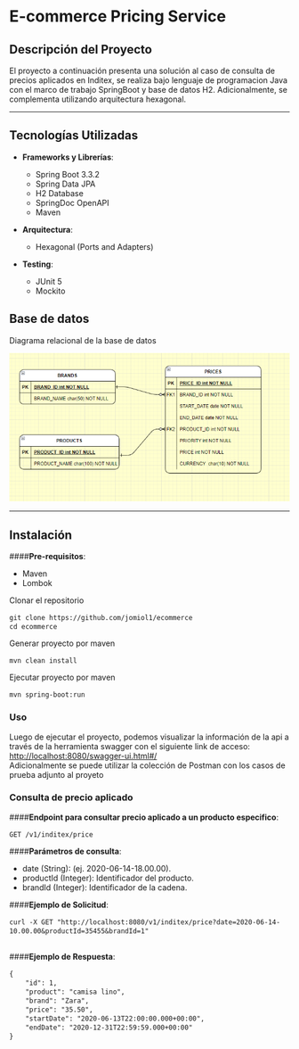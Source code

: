 # **E-commerce Pricing Service**

## **Descripción del Proyecto**

El proyecto a continuación presenta una solución al caso de consulta de precios aplicados en Inditex, se realiza bajo lenguaje de programacion Java con el marco de trabajo SpringBoot y base de datos H2. Adicionalmente, se complementa utilizando arquitectura hexagonal.

---

## **Tecnologías Utilizadas**

- **Frameworks y Librerías**:
  - Spring Boot 3.3.2
  - Spring Data JPA
  - H2 Database
  - SpringDoc OpenAPI
  - Maven

- **Arquitectura**:
  - Hexagonal (Ports and Adapters)

- **Testing**:
  - JUnit 5
  - Mockito
  
## Base de datos 

Diagrama relacional de la base de datos

![Base de datos](bd.png)

---
## **Instalación**

####**Pre-requisitos**:
  - Maven
  - Lombok
  
Clonar el repositorio

```
git clone https://github.com/jomiol1/ecommerce
cd ecommerce
```

Generar proyecto por maven

```
mvn clean install
```

Ejecutar proyecto por maven

```
mvn spring-boot:run

```
### Uso

Luego de ejecutar el proyecto, podemos visualizar la información de la api a través de la herramienta swagger con el siguiente link de acceso: [http://localhost:8080/swagger-ui.html#/](http://localhost:8080/swagger-ui.html#/ "Swagger UI")
<br> Adicionalmente se puede utilizar la colección de Postman con los casos de prueba adjunto al proyeto

### Consulta de precio aplicado


####**Endpoint para consultar precio aplicado a un producto especifico**:

```
GET /v1/inditex/price   

```

####**Parámetros de consulta**:
  - date (String): (ej. 2020-06-14-18.00.00).
  - productId (Integer): Identificador del producto.
  - brandId (Integer): Identificador de la cadena.
  
####**Ejemplo de Solicitud**:

```
curl -X GET "http://localhost:8080/v1/inditex/price?date=2020-06-14-10.00.00&productId=35455&brandId=1"
  

```
####**Ejemplo de Respuesta**:
```
{
    "id": 1,
    "product": "camisa lino",
    "brand": "Zara",
    "price": "35.50",
    "startDate": "2020-06-13T22:00:00.000+00:00",
    "endDate": "2020-12-31T22:59:59.000+00:00"
}

  

```

